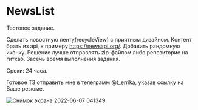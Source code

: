 # NewsList

Тестовое задание.

Сделать новостную ленту(recycleView) с приятным дизайном.
Контент брать из api, к примеру https://newsapi.org/. 
Добавить рандомную иконку. Решение лучше отправлять zip-файлом либо репозиторие на гитхаб. Засечь время выполнения задания. 

Сроки: 24 часа.

Готовое ТЗ отправить мне в телеграмм @t_errika, указав ссылку на Ваше резюме.

![Снимок экрана 2022-06-07 041349](https://user-images.githubusercontent.com/38154419/176923166-4dfa9ac9-5bc5-4b66-9ad9-e6d2caa40cf5.png)
